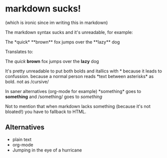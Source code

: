 # markdown sucks!

(which is ironic since im writing this in markdown)

The markdown syntax sucks and it's unreadable, for example:

The \*quick\* \*\*brown\*\* fox jumps over the \*\*lazy\*\* dog

Translates to:

The *quick* **brown** fox jumps over the **lazy** dog

It's pretty unreadable to put both bolds and itallics with * because
it leads to confussion. because a normal person reads \*text between
asterisks\* as bold. not as /cursive/

In saner alternatives (org-mode for example) \*something\* goes to
**something** and /something/ goes to *something*

Not to mention that when markdown lacks something (because it's not
bloated!) you have to fallback to HTML.

## Alternatives

* plain text
* org-mode
* Jumping in the eye of a hurricane
